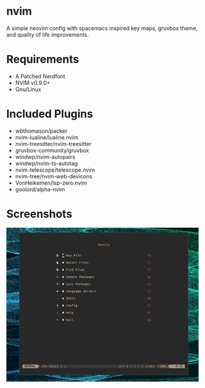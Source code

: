 # nvim
A simple neovim config with spacemacs inspired key maps, gruvbox theme, and quality of life improvements. 
# Requirements
- A Patched Nerdfont
- NVIM v0.9.0+
- Gnu/Linux
# Included Plugins
- wbthomason/packer
- nvim-lualine/lualine.nvim
- nvim-treesitter/nvim-treesitter
- gruvbox-community/gruvbox
- windwp/nvim-autopairs
- windwp/nvim-ts-autotag
- nvim-telescope/telescope.nvim
- nvim-tree/nvim-web-devicons
- VonHeikemen/lsp-zero.nvim
- goolord/alpha-nvim
# Screenshots
![dashboard screenshot](/screenshotdash.jpg)
